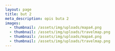 ```yaml
---
layout: page
title: but 2
meta_description: opis buta 2
images:
  - thumbnail: /assets/img/uploads/mapa4.png
  - thumbnail: /assets/img/uploads/travelmap.png
  - thumbnail: /assets/img/uploads/mapa4.png
  - thumbnail: /assets/img/uploads/travelmap.png
---
```

